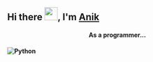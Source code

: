## Hi there <img src="https://raw.githubusercontent.com/vatsa287/vatsa287/master/assets/Hi.gif?raw=true" width="30px">, I'm [Anik](https://github.com/AnikRonjon)

<h4 align="center">As a programmer...<h4>
  <img src="https://www.python.org/static/favicon.ico" alt="Python" />

<div align="center">


</div>
